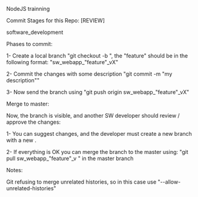 NodeJS trainning

Commit Stages for this Repo: [REVIEW]

software_development

Phases to commit:

1- Create a local branch "git checkout -b ", the "feature" should be in the following format: "sw_webapp_"feature"_vX"

2- Commit the changes with some description "git commit -m "my description""

3- Now send the branch using "git push origin sw_webapp_"feature"_vX"

Merge to master:

Now, the branch is visible, and another SW developer should review / approve the changes:

1- You can suggest changes, and the developer must create a new branch with a new .

2- If everything is OK you can merge the branch to the master using: "git pull sw_webapp_"feature"_v " in the master branch

Notes:

Git refusing to merge unrelated histories, so in this case use "--allow-unrelated-histories"